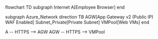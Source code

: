 flowchart TD
  subgraph Internet
    A[Employee Browser]
  end

  subgraph Azure_Network
    direction TB
    AGW[App Gateway v2 (Public IP)  
        WAF Enabled]
    Subnet_Private[Private Subnet]
    VMPool[Web VMs]
  end

  A -- HTTPS --> AGW
  AGW -- HTTPS --> VMPool

